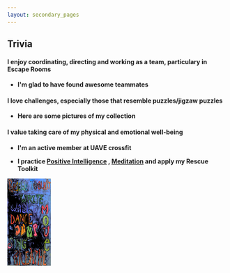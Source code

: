 ```yaml
---
layout: secondary_pages
---
```


## Trivia

#### I enjoy coordinating, directing and working as a team, particulary in Escape Rooms
- **I'm glad to have found awesome teammates**<br>
	

#### I love challenges, especially those that resemble puzzles/jigzaw puzzles
- **Here are some pictures of my collection**<br>
	
 




#### I value taking care of my physical and emotional well-being
- **I'm an active member at UAVE crossfit**<br>
 
- **I practice <a href="https://www.positiveintelligence.com/" target="_blank">Positive Intelligence</a> ,  <a href="https://www.headspace.com/meditation-101/what-is-meditation" target="_blank">Meditation</a>  and apply my Rescue Toolkit**<br>
<img src="/assets/images/Rescue_toolkit_1.jpg"  class="displayed" width="100" height="200"/>	






